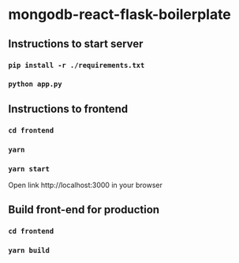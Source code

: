 # mongodb-react-flask-boilerplate

## Instructions to start server

### `pip install -r ./requirements.txt`
### `python app.py`

## Instructions to frontend

### `cd frontend`
### `yarn`
### `yarn start`

Open link http://localhost:3000 in your browser

## Build front-end for production

### `cd frontend`
### `yarn build`
